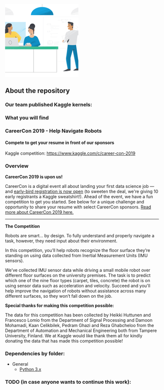 ![](https://raw.githubusercontent.com/dimitreOliveira/KaggleCareerCon2019/master/Assets/CareerCon_logo.png?token=AP5YSllvIJ7OzXtSixCaDKH5hwshkghEks5cl8V1wA%3D%3D)

## About the repository

### Our team published Kaggle kernels:

### What you will find

### CareerCon 2019 - Help Navigate Robots
#### Compete to get your resume in front of our sponsors

Kaggle competition: https://www.kaggle.com/c/career-con-2019

### Overview
**CareerCon 2019 is upon us!**

CareerCon is a digital event all about landing your first data science job — and [early-bird registration is now open](https://www.kaggle.com/careercon-early-registration) (to sweeten the deal, we're giving 10 early registrants a Kaggle sweatshirt!). Ahead of the event, we have a fun competition to get you started. See below for a unique challenge and opportunity to share your resume with select CareerCon sponsors. [Read more about CareerCon 2019 here.](https://www.kaggle.com/c/career-con-2019#CareerCon-2019)

___________________________________

**The Competition**

Robots are smart… by design. To fully understand and properly navigate a task, however, they need input about their environment.

In this competition, you’ll help robots recognize the floor surface they’re standing on using data collected from Inertial Measurement Units (IMU sensors).

We’ve collected IMU sensor data while driving a small mobile robot over different floor surfaces on the university premises. The task is to predict which one of the nine floor types (carpet, tiles, concrete) the robot is on using sensor data such as acceleration and velocity. Succeed and you'll help improve the navigation of robots without assistance across many different surfaces, so they won’t fall down on the job.

**Special thanks for making this competition possible:**

The data for this competition has been collected by Heikki Huttunen and Francesco Lomio from the Department of Signal Processing and Damoon Mohamadi, Kaan Celikbilek, Pedram Ghazi and Reza Ghabcheloo from the Department of Automation and Mechanical Engineering both from Tampere University, Finland. We at Kaggle would like thank them all for kindly donating the data that has made this competition possible!

### Dependencies by folder:
- General
  - [Python 3.x](https://www.python.org/)
    
### TODO (in case anyone wants to continue this work):
